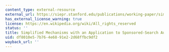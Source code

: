 ```yaml
---
content_type: external-resource
external_url: https://siepr.stanford.edu/publications/working-paper/simplified-mechanisms-application-sponsored-search-auctions
has_external_license_warning: true
license: https://en.wikipedia.org/wiki/All_rights_reserved
status: ''
title: Simplified Mechanisms with an Application to Sponsored-Search Auctions.
uid: df8010e5-7b76-4e68-91e2-2d68ffbc9df2
wayback_url: ''
---
```

